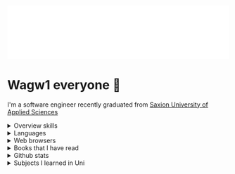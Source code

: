 <img src="terminal.svg" alt="Typing SVG" /></a>

# Wagw1 everyone :wave:
I'm a software engineer recently graduated from [Saxion University of Applied Sciences](https://www.saxion.edu/)

<details>
    <summary>
        Overview skills
    </summary>
    <br>
    <a href="https://skillicons.dev">
        <img src="https://skillicons.dev/icons?i=java,javascript,php,cpp,linux,angular,git,github,md,mysql,nodejs,symfony,postman,raspberrypi,spring,svelte,visualstudio,androidstudio,eclipse,figma,idea,html,git,docker,flutter" />
    </a>
</details>

<details>
    <summary>
        Languages
    </summary>
    <br>
    <table border="1">
        <tr>
          <th>Language</th>
          <th>Proficiency</th>
        </tr>
        <tr>
          <td>Dutch</td>
          <td>B2+ (<a href="https://www.staatsexamensnt2.nl/over-het-staatsexamen-nt2/wat-is-het-staatsexamen-nt2" target="_blank">State exam</a>)</td>
        </tr>
        <tr>
          <td>English</td>
          <td>B1 (<a href="https://www.trinitycollege.com/qualifications/english-language/ISE" target="_blank">ISE Certificate in London</a>)</td>
        </tr>
        <tr>
          <td>Arabic</td>
          <td>Native language</td>
        </tr>
      </table>      
</details>
<details>
    <summary>
        Web browsers
    </summary>
    <br>
    <table border="1">
        <tr>
          <th>Purpose</th>
          <th>Browser</th>
          <th>Logo</th>
        </tr>
        <tr>
          <td>Main browser for privacy</td>
          <td>Waterfox</td>
          <td><img src="https://www.waterfox.net/_astro/waterfox.aA4DFn78.svg" alt="Waterfox Logo" width="50"></td>
        </tr>
        <tr>
          <td>For development</td>
          <td>Google Chrome</td>
          <td><img src="https://www.google.com/chrome/static/images/chrome-logo-m100.svg" alt="Google Chrome Logo" width="50"></td>
        </tr>
        <tr>
          <td>For frontend development</td>
          <td>Mozilla Firefox</td>
          <td><img src="https://www.mozilla.org/media/protocol/img/logos/firefox/browser/logo.eb1324e44442.svg" alt="Mozilla Firefox Logo" width="50"></td>
        </tr>
      </table>
      
</details>
<details>
    <summary>
        Books that I have read
    </summary>
    <br>
    <table border="1">
        <thead>
          <tr>
            <th>Book Title</th>
            <th>About</th>
          </tr>
        </thead>
        <tbody>
          <tr>
            <td>Developer Testing</td>
            <td>Focuses on methods and tools for testing software during development to ensure high-quality output.</td>
          </tr>
          <tr>
            <td>App Inventor</td>
            <td>A beginner-friendly guide to building mobile applications without writing complex code, using the App Inventor platform.</td>
          </tr>
          <tr>
            <td>Practical Software Measurement</td>
            <td>Provides insights into measuring and managing software projects, focusing on quantitative methods to track progress and quality.</td>
          </tr>
          <tr>
            <td>Big Java Late Objects</td>
            <td>A textbook for learning Java programming, covering advanced topics with a focus on objects and classes in Java.</td>
          </tr>
          <tr>
            <td>C++</td>
            <td>Covers the fundamentals and advanced features of C++, a powerful programming language used in system and application development.</td>
          </tr>
          <tr>
            <td>Comptia A+</td>
            <td>A comprehensive guide for the CompTIA A+ certification, covering hardware, software, networking, and troubleshooting.</td>
          </tr>
          <tr>
            <td>Comptia Network+</td>
            <td>Teaches networking fundamentals in preparation for the CompTIA Network+ certification exam, including network configurations and troubleshooting.</td>
          </tr>
          <tr>
            <td>Webdesign and HTML in de praktijk</td>
            <td>A practical guide to web design and HTML, focusing on real-world applications and industry standards.</td>
          </tr>
          <tr>
            <td>PHP 5 en MySQL</td>
            <td>A guide to building dynamic web applications using PHP 5 and MySQL databases, covering key concepts and practical examples.</td>
          </tr>
          <tr>
            <td>Handcrafted CSS</td>
            <td>A book focused on writing custom, maintainable CSS. It emphasizes practical approaches for building a CSS structure that is easy to maintain, scalable, and tailored to specific project needs.</td>
          </tr>
          <tr>
            <td>Javascript & Jquery</td>
            <td>A practical guide for mastering JavaScript and jQuery, essential for creating dynamic and interactive web pages.</td>
          </tr>
          <tr>
            <td>HTML & CSS</td>
            <td>Introduces the basics of HTML and CSS for building structured and styled websites, including layout and design principles.</td>
          </tr>
          <tr>
            <td>More Eric Meyer on CSS</td>
            <td>Focuses on advanced CSS techniques, offering valuable tips and strategies for designing and styling websites effectively.</td>
          </tr>
          <tr>
            <td>Strategies for Creative Problem Solving</td>
            <td>Offers methods for approaching and solving complex problems creatively, with real-world examples and techniques.</td>
          </tr>
          <tr>
            <td>Apps Maken met Android Studio</td>
            <td>A practical guide to building Android apps using Android Studio, from basic concepts to advanced features and tools.</td>
          </tr>
          <tr>
            <td>The Definitive ANTLR 4 Reference</td>
            <td>A comprehensive reference for ANTLR 4, a tool for building language parsers and compilers, covering its syntax and capabilities.</td>
          </tr>
          <tr>
            <td>Grip op AVG</td>
            <td>A guide to understanding and complying with the General Data Protection Regulation (GDPR), focusing on practical implementation.</td>
          </tr>
          <tr>
            <td>Official ISC Guide to the CISSP CBK</td>
            <td>Offers a comprehensive overview of the Common Body of Knowledge (CBK) required for the CISSP certification in cybersecurity.</td>
          </tr>
          <tr>
            <td>Praktisch Informaticarecht</td>
            <td>Explores the intersection of law and information technology, focusing on the legal aspects of software, data, and digital systems.</td>
          </tr>
        </tbody>
      </table>
      
</details>
<details>
    <summary>Github stats</summary>
    <br>
    <img align="center" src="https://github-readme-stats-anuraghazra1.vercel.app/api?username=George-Gabro&show_icons=true&line_height=27&include_all_commits=true&theme=radical" alt="My github stats" />
</details>
<details>
    <summary>
        Subjects I learned in Uni
    </summary>
    <br>
    <table border="1">
        <thead>
            <tr>
                <th>Subject</th>
                <th>Description</th>
            </tr>
        </thead>
        <tbody>
            <tr>
                <td>Project Hello World 1</td>
                <td>An introductory project focused on applying basic IT and programming skills to real-world scenarios.</td>
            </tr>
            <tr>
                <td>IT Infrastructure & Management</td>
                <td>Covering the fundamentals of IT infrastructure, networking, and the management of hardware and software resources.</td>
            </tr>
            <tr>
                <td>Introduction to Programming</td>
                <td>Learning the basics of programming using common languages like Python or JavaScript, including syntax and logic building.</td>
            </tr>
            <tr>
                <td>Organization & IT</td>
                <td>Exploring how organizations use IT infrastructure to improve business processes, management, and operations.</td>
            </tr>
            <tr>
                <td>Infrastructure Essentials</td>
                <td>A comprehensive overview of IT infrastructure components, including servers, databases, and networks.</td>
            </tr>
            <tr>
                <td>Object-Oriented Programming</td>
                <td>Focused on object-oriented design and programming techniques, using languages such as Java and C++.</td>
            </tr>
            <tr>
                <td>Project Hello World 2</td>
                <td>A continuation of Project Hello World, applying intermediate programming concepts to more complex problems.</td>
            </tr>
            <tr>
                <td>Algorithms & Data Structures</td>
                <td>Study of algorithmic techniques and data structures, including sorting, searching, trees, and graphs.</td>
            </tr>
            <tr>
                <td>Android Programming</td>
                <td>Introduction to mobile app development, focusing on Android and Java for creating mobile applications.</td>
            </tr>
            <tr>
                <td>Project Selection</td>
                <td>A project where students choose a topic or problem and plan the approach for their individual projects.</td>
            </tr>
            <tr>
                <td>Software Design</td>
                <td>Design patterns and principles in software development, with an emphasis on maintainability and scalability.</td>
            </tr>
            <tr>
                <td>Databases</td>
                <td>Introduction to database systems, including relational databases, SQL queries, and database design principles.</td>
            </tr>
            <tr>
                <td>Project Team Building Challenge</td>
                <td>Working in teams to tackle a project and building effective collaboration and communication skills.</td>
            </tr>
            <tr>
                <td>Requirements & Testing</td>
                <td>Study of requirements gathering and software testing methodologies, ensuring the quality of software applications.</td>
            </tr>
            <tr>
                <td>Web Applications</td>
                <td>Design and development of web-based applications, including client-side and server-side technologies.</td>
            </tr>
            <tr>
                <td>Concurrency</td>
                <td>Exploration of multi-threading and concurrent programming techniques for performance optimization in applications.</td>
            </tr>
            <tr>
                <td>Project Persistent</td>
                <td>A project focused on the persistent storage of data and using databases or other storage solutions effectively.</td>
            </tr>
            <tr>
                <td>Web Technology</td>
                <td>Web development technologies, including HTML, CSS, JavaScript, and frameworks for creating dynamic web applications.</td>
            </tr>
            <tr>
                <td>C++</td>
                <td>Introduction to C++ programming, focusing on syntax, object-oriented programming, and performance optimization.</td>
            </tr>
            <tr>
                <td>Complexity & Algorithms</td>
                <td>Advanced study of algorithms and their complexity, with a focus on efficiency and optimization techniques.</td>
            </tr>
            <tr>
                <td>Complexity & Algorithms - Theory</td>
                <td>Theoretical approach to algorithms, including the study of computational complexity and its real-world applications.</td>
            </tr>
            <tr>
                <td>Complexity & Algorithms - Practice</td>
                <td>Practical implementation of complex algorithms and data structures to solve real-world problems.</td>
            </tr>
            <tr>
                <td>Internet Technology</td>
                <td>Exploration of internet technologies, including protocols, security, and web-based services.</td>
            </tr>
            <tr>
                <td>Project Client on Board</td>
                <td>A project focused on integrating real-time communication in apps, improving user experience for multi-user environments.</td>
            </tr>
            <tr>
                <td>IT & Law</td>
                <td>Study of legal issues in IT, including intellectual property, contracts, and data privacy laws.</td>
            </tr>
            <tr>
                <td>Compilers & Operating Systems</td>
                <td>Introduction to compilers, operating systems concepts, and their interaction with low-level hardware and software.</td>
            </tr>
            <tr>
                <td>Development Tools</td>
                <td>Tools and environments for developing software, including version control, debugging, and build systems.</td>
            </tr>
            <tr>
                <td>Project Networking</td>
                <td>Focused on network design and administration, including routing, switches, and protocols.</td>
            </tr>
            <tr>
                <td>International Work</td>
                <td>Study of international work environments, including remote work and cross-cultural team management.</td>
            </tr>
            <tr>
                <td>Project HBO-IT Corp.</td>
                <td>A large-scale project involving IT corporation collaboration, focusing on delivering business solutions with IT expertise.</td>
            </tr>
            <tr>
                <td>Internship HBO-IT</td>
                <td>Practical experience within an organization, applying learned skills in real-world scenarios in IT.</td>
            </tr>
            <tr>
                <td>Graduation HBO-IT</td>
                <td>The final project showcasing all accumulated skills, often involving a significant research component and implementation.</td>
            </tr>
            <tr>
                <td>Backend Development</td>
                <td>Design and development of server-side applications and services, including databases, APIs, and web services.</td>
            </tr>
            <tr>
                <td>Design Essentials</td>
                <td>Focused on the key principles of design, user experience, and interface design, applied across digital products.</td>
            </tr>
            <tr>
                <td>Hybrid Development</td>
                <td>A specialized course in hybrid mobile app development, blending native and web technologies for multi-platform solutions.</td>
            </tr>
            <tr>
                <td>Project Advanced App Development</td>
                <td>A project focused on the development of advanced mobile or web applications, emphasizing complex problem solving and development skills.</td>
            </tr>
            <tr>
                <td>Access Control and Detection Measures</td>
                <td>Study of security measures for controlling access to systems and detecting unauthorized activities to protect sensitive information.</td>
            </tr>
            <tr>
                <td>Computer Forensics</td>
                <td>Introduction to computer forensics, including the investigation of cybercrime, data recovery, and legal processes involved in digital investigations.</td>
            </tr>
            <tr>
                <td>Cyber Security Consulting: Giving Strategic Advice in a Real Life Situation</td>
                <td>Focused on providing strategic advice for cybersecurity challenges in real-world situations, preparing students for a consulting career in the field.</td>
            </tr>
            <tr>
                <td>Introduction to Cryptography</td>
                <td>Introduction to cryptographic techniques, including encryption, decryption, and secure communication protocols used to protect information.</td>
            </tr>
            <tr>
                <td>Project: Risk Analysis</td>
                <td>A project-based course involving the identification and analysis of risks in IT systems and the development of mitigation strategies.</td>
            </tr>
            <tr>
                <td>Trends in Cyber Threats and Cyber Defenses</td>
                <td>Study of current and emerging trends in cyber threats, as well as strategies and technologies used in defending against these threats.</td>
            </tr>
        </tbody>
    </table>
     
</details>
